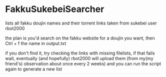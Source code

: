 
# FakkuSukebeiSearcher
lists all fakku doujin names and their torrent links taken from sukebei user rbot2000

the plan is you'd search on the fakku website for a doujin you want, then Ctrl + f the name in output.txt

if you don't find it, try checking the links with missing filelists, if that fails wait, eventually (and hopefully) rbot2000 will upload them (from my(my friend's) observation about once every 2 weeks) and you can run the script again to generate a new list
